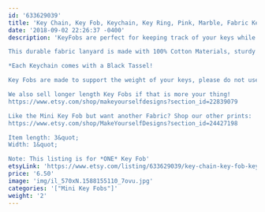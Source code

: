 ```yaml
---
id: '633629039'
title: 'Key Chain, Key Fob, Keychain, Key Ring, Pink, Marble, Fabric Keychain, Keychains for Women, Marble Print, Gift for Her'
date: '2018-09-02 22:26:37 -0400'
description: 'KeyFobs are perfect for keeping track of your keys while grocery shopping, going to the gym, or running errands. These Keychains easily stand out in your purse in super fun and cute fabrics-  accessories like these make a awesome gifts for teachers, coworkers, neighbors and friends!!

This durable fabric lanyard is made with 100% Cotton Materials, sturdy interfacing, and silver hardware. Pattern of the fabric will vary with each Key Fob- no two are identical.

*Each Keychain comes with a Black Tassel!

Key Fobs are made to support the weight of your keys, please do not use this as a support for a purse or anything heavier than the average keychain.

We also sell longer length Key Fobs if that is more your thing! 
https://www.etsy.com/shop/makeyourselfdesigns?section_id=22839079

Like the Mini Key Fob but want another Fabric? Shop our other prints:
https://www.etsy.com/shop/MakeYourselfDesigns?section_id=24427198

Item length: 3&quot;
Width: 1&quot;

Note: This listing is for *ONE* Key Fob'
etsyLink: 'https://www.etsy.com/listing/633629039/key-chain-key-fob-keychain-key-ring-pink?utm_source=synctostaticsite&utm_medium=api&utm_campaign=api'
price: '6.50'
image: 'img/il_570xN.1588155110_7ovu.jpg'
categories: '["Mini Key Fobs"]'
weight: '2'
---
```

